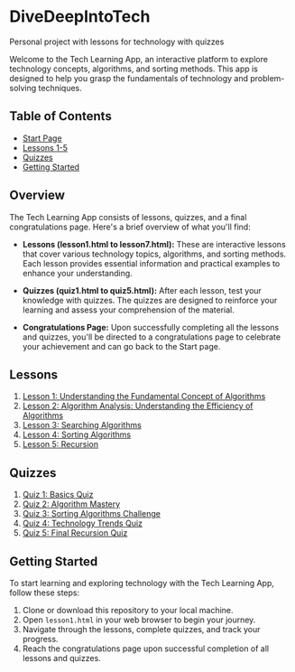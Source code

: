 # DiveDeepIntoTech
Personal project with lessons for technology with quizzes

Welcome to the Tech Learning App, an interactive platform to explore technology concepts, algorithms, and sorting methods. This app is designed to help you grasp the fundamentals of technology and problem-solving techniques.

## Table of Contents

- [Start Page](#startpage)
- [Lessons 1-5](#lessons)
- [Quizzes](#quizzes)
- [Getting Started](#getting-started)

## Overview

The Tech Learning App consists of lessons, quizzes, and a final congratulations page. Here's a brief overview of what you'll find:

- **Lessons (lesson1.html to lesson7.html):** These are interactive lessons that cover various technology topics, algorithms, and sorting methods. Each lesson provides essential information and practical examples to enhance your understanding.

- **Quizzes (quiz1.html to quiz5.html):** After each lesson, test your knowledge with quizzes. The quizzes are designed to reinforce your learning and assess your comprehension of the material.

- **Congratulations Page:** Upon successfully completing all the lessons and quizzes, you'll be directed to a congratulations page to celebrate your achievement and can go back to the Start page.

## Lessons

1. [Lesson 1: Understanding the Fundamental Concept of Algorithms](lesson2.html)
2. [Lesson 2: Algorithm Analysis: Understanding the Efficiency of Algorithms](lesson3.html)
3. [Lesson 3: Searching Algorithms](lesson4.html)
4. [Lesson 4: Sorting Algorithms](lesson5.html)
5. [Lesson 5: Recursion](lesson6.html)

## Quizzes

1. [Quiz 1: Basics Quiz](quiz1.html)
2. [Quiz 2: Algorithm Mastery](quiz2.html)
3. [Quiz 3: Sorting Algorithms Challenge](quiz3.html)
4. [Quiz 4: Technology Trends Quiz](quiz4.html)
5. [Quiz 5: Final Recursion Quiz](quiz5.html)

## Getting Started

To start learning and exploring technology with the Tech Learning App, follow these steps:

1. Clone or download this repository to your local machine.
2. Open `lesson1.html` in your web browser to begin your journey.
3. Navigate through the lessons, complete quizzes, and track your progress.
4. Reach the congratulations page upon successful completion of all lessons and quizzes.

